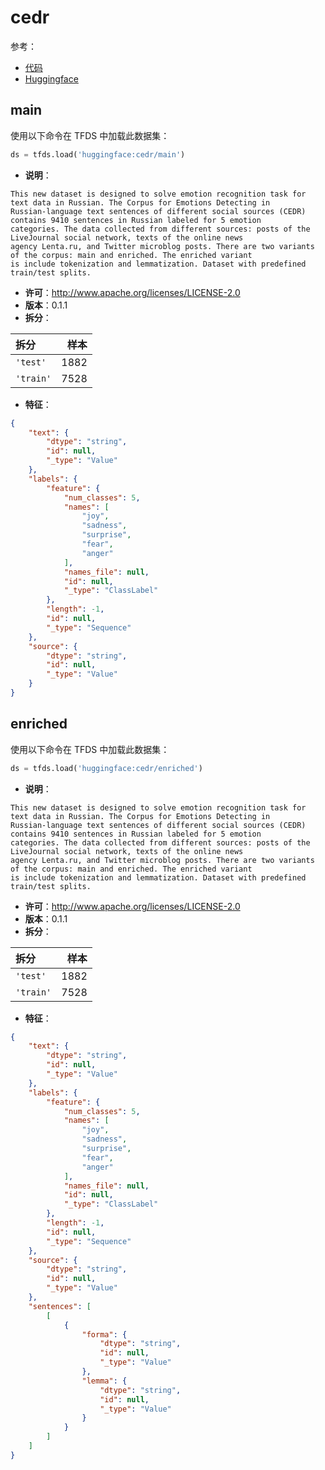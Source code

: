 # cedr

参考：

- [代码](https://github.com/huggingface/datasets/blob/master/datasets/cedr)
- [Huggingface](https://huggingface.co/datasets/cedr)

## main

使用以下命令在 TFDS 中加载此数据集：

```python
ds = tfds.load('huggingface:cedr/main')
```

- **说明**：

```
This new dataset is designed to solve emotion recognition task for text data in Russian. The Corpus for Emotions Detecting in
Russian-language text sentences of different social sources (CEDR) contains 9410 sentences in Russian labeled for 5 emotion
categories. The data collected from different sources: posts of the LiveJournal social network, texts of the online news
agency Lenta.ru, and Twitter microblog posts. There are two variants of the corpus: main and enriched. The enriched variant
is include tokenization and lemmatization. Dataset with predefined train/test splits.
```

- **许可**：http://www.apache.org/licenses/LICENSE-2.0
- **版本**：0.1.1
- **拆分**：

拆分 | 样本
:-- | --:
`'test'` | 1882
`'train'` | 7528

- **特征**：

```json
{
    "text": {
        "dtype": "string",
        "id": null,
        "_type": "Value"
    },
    "labels": {
        "feature": {
            "num_classes": 5,
            "names": [
                "joy",
                "sadness",
                "surprise",
                "fear",
                "anger"
            ],
            "names_file": null,
            "id": null,
            "_type": "ClassLabel"
        },
        "length": -1,
        "id": null,
        "_type": "Sequence"
    },
    "source": {
        "dtype": "string",
        "id": null,
        "_type": "Value"
    }
}
```

## enriched

使用以下命令在 TFDS 中加载此数据集：

```python
ds = tfds.load('huggingface:cedr/enriched')
```

- **说明**：

```
This new dataset is designed to solve emotion recognition task for text data in Russian. The Corpus for Emotions Detecting in
Russian-language text sentences of different social sources (CEDR) contains 9410 sentences in Russian labeled for 5 emotion
categories. The data collected from different sources: posts of the LiveJournal social network, texts of the online news
agency Lenta.ru, and Twitter microblog posts. There are two variants of the corpus: main and enriched. The enriched variant
is include tokenization and lemmatization. Dataset with predefined train/test splits.
```

- **许可**：http://www.apache.org/licenses/LICENSE-2.0
- **版本**：0.1.1
- **拆分**：

拆分 | 样本
:-- | --:
`'test'` | 1882
`'train'` | 7528

- **特征**：

```json
{
    "text": {
        "dtype": "string",
        "id": null,
        "_type": "Value"
    },
    "labels": {
        "feature": {
            "num_classes": 5,
            "names": [
                "joy",
                "sadness",
                "surprise",
                "fear",
                "anger"
            ],
            "names_file": null,
            "id": null,
            "_type": "ClassLabel"
        },
        "length": -1,
        "id": null,
        "_type": "Sequence"
    },
    "source": {
        "dtype": "string",
        "id": null,
        "_type": "Value"
    },
    "sentences": [
        [
            {
                "forma": {
                    "dtype": "string",
                    "id": null,
                    "_type": "Value"
                },
                "lemma": {
                    "dtype": "string",
                    "id": null,
                    "_type": "Value"
                }
            }
        ]
    ]
}
```
